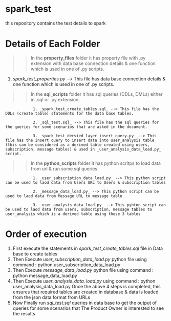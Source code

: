 # spark_test
this repository contains the test details to spark

# Details of Each Folder

>> In the **property_files** folder it has property file with .py extension with data base connection details & one function which is used in one of .py scripts.

1. _spark_test_properties.py_ --> This file has data base connection details & one function which is used in one of .py scripts.



>> In the **sql_scripts** folder it has sql queries (DDLs, DMLs) either in .sql or .py extension.

                1. _spark_test_create_tables.sql_ --> This file has the DDLs (create table) statements for the data base tables.

                2. _sql_test.sql_ --> This file has the sql queries for the queries for some scenarios that are asked in the document.

                3. _spark_test_dervied_layer_insert_query.py_ --> This file has the insert query to insert data into user_analysis table (this can be considered as a derived table created using users, subscription, message tables) & used in _user_analysis_data_load.py_ script.



>> In the **python_scripts** folder it has python scritps to load data from url & run some sql queries

                1. _user_subscription_data_load.py_ --> This python script can be used to laod data from Users URL to Users & subscription tables

                2. _message_data_load.py_ --> This python script can be used to laod data from Message URL to message table

                3. _user_analysis_data_load.py_ --> This pyhton script can be used to laod data from users, subscription, message tables to user_analysis which is a derived table using these 3 tables 



# Order of execution
1. First execute the statements in _spark_test_create_tables.sql_ file in Data base to create tables
2. Then Execute _user_subscription_data_load.py_ python file using command : python user_subscription_data_load.py
3. Then Execute _message_data_load.py_ python file using command : python message_data_load.py
4. Then Execute _user_analysis_data_load.py_ using command : python user_analysis_data_load.py
Once the above 4 steps is completed, this ensures that required tables are created in database & data is loaded from the json data format from URLs
5. Now Finally run _sql_test.sql_ queries in data base to get the output of queries for some scenarios that The Product Owner is interested to see the results
